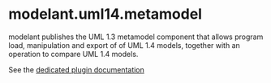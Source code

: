 modelant.uml14.metamodel
========================

modelant publishes the UML 1.3 metamodel component that allows program load, manipulation and export of of UML 1.4 models, together with an operation to compare UML 1.4 models.

See the [dedicated plugin documentation](./modelant.uml14.maven.plugin/index.html) 
